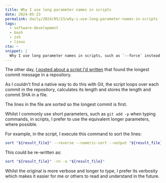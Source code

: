 ```yaml
---
title: Why I use long parameter names in scripts
date: 2024-05-23
permalink: daily/2024/05/23/why-i-use-long-parameter-names-in-scripts
tags:
  - software-development
  - bash
  - zsh
  - linux
cta: ~
snippet: |
  Why I use long parameter names in scripts, such as `--force` instead of `-f`.
---
```


The other day, [I posted about a script I'd written][0] that found the longest commit message in a repository.

As I couldn't find a native way to do this with Git, the script loops over each commit in the repository, calculates its length and stores the length and commit SHA in a file.

The lines in the file are sorted so the longest commit is first.

Whilst I commonly use short parameters, such as `git add -p` when typing commands, in scripts, I prefer to use the equivalent longer parameters, where possible.

For example, in the script, I execute this command to sort the lines:

```bash
sort "${result_file}" --reverse --numeric-sort --output "${result_file}"
```

This could be re-written as:

```bash
sort "${result_file}" -rn -o "${result_file}"
```

Whilst the original is more verbose and longer to type, I prefer its verbosity which makes it easier for me or others to read and understand in the future.

[0]: {{site.url}}/daily/2024/05/21/which-commit-has-the-largest-message
